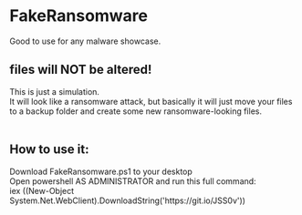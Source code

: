 # FakeRansomware
Good to use for any malware showcase.<br>

<h2>files will <b>NOT</b> be altered!</h2>


This is just a simulation.<br>
It will look like a ransomware attack, but basically it will just move your files to a backup folder and create some new ransomware-looking files.<br><br>

<h2>How to use it:</h2>
Download FakeRansomware.ps1 to your desktop<br>
Open powershell AS ADMINISTRATOR and run this full command:<br>
iex ((New-Object System.Net.WebClient).DownloadString('https://git.io/JSS0v'))

